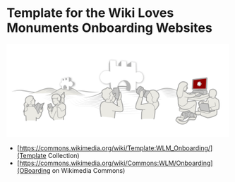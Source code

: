 # Template for the Wiki Loves Monuments Onboarding Websites

<img src="app/File/WLM Onboarding Header.svg" style="background-color:#ebeae4">

* [https://commons.wikimedia.org/wiki/Template:WLM_Onboarding/](Template Collection)
* [https://commons.wikimedia.org/wiki/Commons:WLM/Onboarding](OBoarding on Wikimedia Commons)